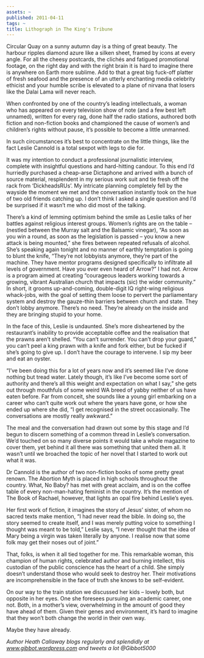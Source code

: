 ```yaml
---
assets: ~
published: 2011-04-11
tags: ~
title: Lithograph in The King's Tribune
---
```

Circular Quay on a sunny autumn day is a thing of great beauty. The harbour ripples diamond azure like a silken sheet, framed by icons at every angle. For all the cheesy postcards, the clichés and fatigued promotional footage, on the right day and with the right brain it is hard to imagine there is anywhere on Earth more sublime. Add to that a great big fuck-off platter of fresh seafood and the presence of an utterly enchanting media celebrity ethicist and your humble scribe is elevated to a plane of nirvana that losers like the Dalai Lama will never reach.

When confronted by one of the country’s leading intellectuals, a woman who has appeared on every television show of note (and a few best left unnamed), written for every rag, done half the radio stations, authored both fiction and non-fiction books and championed the cause of women’s and children’s rights without pause, it’s possible to become a little unmanned.

In such circumstances it’s best to concentrate on the little things, like the fact Leslie Cannold is a total sexpot with legs to die for.

It was my intention to conduct a professional journalistic interview, complete with insightful questions and hard-hitting candour. To this end I’d hurriedly purchased a cheap-arse Dictaphone and arrived with a bunch of source material, resplendent in my serious work suit and tie fresh off the rack from ‘DickheadsRUs’. My intricate planning completely fell by the wayside the moment we met and the conversation instantly took on the hue of two old friends catching up. I don’t think I asked a single question and I’d be surprised if it wasn’t me who did most of the talking.

There’s a kind of lemming optimism behind the smile as Leslie talks of her battles against religious interest groups. Women’s rights are on the table – (nestled between the Murray salt and the Balsamic vinegar), “As soon as you win a round, as soon as the legislation is passed – you know a new attack is being mounted,” she fires between repeated refusals of alcohol. She’s speaking again tonight and no manner of earthly temptation is going to blunt the knife, “They’re not lobbyists anymore, they’re part of the machine. They have mentor programs designed specifically to infiltrate all levels of government. Have you ever even heard of Arrow?” I had not. Arrow is a program aimed at creating “courageous leaders working towards a growing, vibrant Australian church that impacts (sic) the wider community.” In short, it grooms up-and-coming, double-digit IQ right-wing religious whack-jobs, with the goal of setting them loose to pervert the parliamentary system and destroy the gauze-thin barriers between church and state. They don’t lobby anymore. There’s no need. They’re already on the inside and they are bringing stupid to your home.

In the face of this, Leslie is undaunted. She’s more disheartened by the restaurant’s inability to provide acceptable coffee and the realisation that the prawns aren’t shelled. “You can’t surrender. You can’t drop your guard,” you can’t peel a king prawn with a knife and fork either, but be fucked if she’s going to give up. I don’t have the courage to intervene. I sip my beer and eat an oyster.

“I’ve been doing this for a lot of years now and it’s seemed like I’ve done nothing but tread water. Lately though, it’s like I’ve become some sort of authority and there’s all this weight and expectation on what I say,” she gets out through mouthfuls of some weird WA breed of yabby neither of us have eaten before. Far from conceit, she sounds like a young girl embarking on a career who can’t quite work out where the years have gone, or how she ended up where she did, “I get recognised in the street occasionally. The conversations are mostly really awkward.”

The meal and the conversation had drawn out some by this stage and I’d begun to discern something of a common thread in Leslie’s conversation. We’d touched on so many diverse points it would take a whole magazine to cover them, yet behind it all there was something that united them all. It wasn’t until we broached the topic of her novel that I started to work out what it was.

Dr Cannold is the author of two non-fiction books of some pretty great renown. The Abortion Myth is placed in high schools throughout the country. What, No Baby? has met with great acclaim, and is on the coffee table of every non-man-hating feminist in the country. It’s the mention of The Book of Rachael, however, that lights an opal fire behind Leslie’s eyes.

Her first work of fiction, it imagines the story of Jesus’ sister, of whom no sacred texts make mention, “I had never read the bible. In doing so, the story seemed to create itself, and I was merely putting voice to something I thought was meant to be told,” Leslie says, “I never thought that the idea of Mary being a virgin was taken literally by anyone. I realise now that some folk may get their noses out of joint.”

That, folks, is when it all tied together for me. This remarkable woman, this champion of human rights, celebrated author and burning intellect, this custodian of the public conscience has the heart of a child. She simply doesn’t understand those who would seek to destroy her. Their motivations are incomprehensible in the face of truth she knows to be self-evident.

On our way to the train station we discussed her kids – lovely both, but opposite in her eyes. One she foresees pursuing an academic career, one not. Both, in a mother’s view, overwhelming in the amount of good they have ahead of them. Given their genes and environment, it’s hard to imagine that they won’t both change the world in their own way.

Maybe they have already.

*Author Heath Callaway blogs regularly and splendidly at www.gibbot.wordpress.com and tweets a lot @Gibbot5000*
